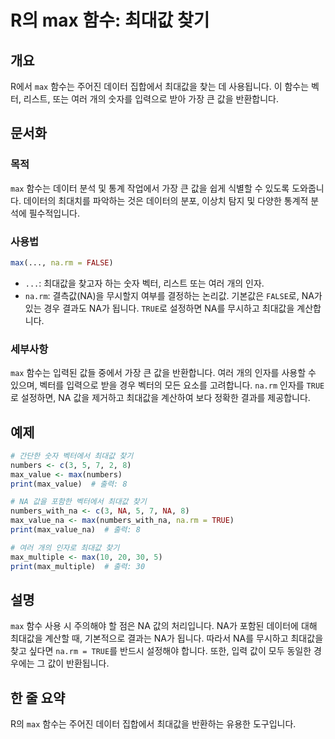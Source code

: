 <!--
Meta Description: # R의 max 함수: 최대값 찾기 ## 개요 R에서 `max` 함수는 주어진 데이터 집합에서 최대값을 찾는 데 사용됩니다. 이 함수는 벡터, 리스트, 또는 여러 개의 숫자를 입력으로 받아 가장 큰 값을 반환합니다. ## 문서화 ### 목적 `max` 함수는 데이터 분...
Meta Keywords: max, 최대값을, 함수는, 최대값, na가
-->

# R의 max 함수: 최대값 찾기

## 개요
R에서 `max` 함수는 주어진 데이터 집합에서 최대값을 찾는 데 사용됩니다. 이 함수는 벡터, 리스트, 또는 여러 개의 숫자를 입력으로 받아 가장 큰 값을 반환합니다.

## 문서화
### 목적
`max` 함수는 데이터 분석 및 통계 작업에서 가장 큰 값을 쉽게 식별할 수 있도록 도와줍니다. 데이터의 최대치를 파악하는 것은 데이터의 분포, 이상치 탐지 및 다양한 통계적 분석에 필수적입니다.

### 사용법
```R
max(..., na.rm = FALSE)
```

- `...`: 최대값을 찾고자 하는 숫자 벡터, 리스트 또는 여러 개의 인자.
- `na.rm`: 결측값(NA)을 무시할지 여부를 결정하는 논리값. 기본값은 `FALSE`로, NA가 있는 경우 결과도 NA가 됩니다. `TRUE`로 설정하면 NA를 무시하고 최대값을 계산합니다.

### 세부사항
`max` 함수는 입력된 값들 중에서 가장 큰 값을 반환합니다. 여러 개의 인자를 사용할 수 있으며, 벡터를 입력으로 받을 경우 벡터의 모든 요소를 고려합니다. `na.rm` 인자를 `TRUE`로 설정하면, NA 값을 제거하고 최대값을 계산하여 보다 정확한 결과를 제공합니다.

## 예제
```R
# 간단한 숫자 벡터에서 최대값 찾기
numbers <- c(3, 5, 7, 2, 8)
max_value <- max(numbers)
print(max_value)  # 출력: 8

# NA 값을 포함한 벡터에서 최대값 찾기
numbers_with_na <- c(3, NA, 5, 7, NA, 8)
max_value_na <- max(numbers_with_na, na.rm = TRUE)
print(max_value_na)  # 출력: 8

# 여러 개의 인자로 최대값 찾기
max_multiple <- max(10, 20, 30, 5)
print(max_multiple)  # 출력: 30
```

## 설명
`max` 함수 사용 시 주의해야 할 점은 NA 값의 처리입니다. NA가 포함된 데이터에 대해 최대값을 계산할 때, 기본적으로 결과는 NA가 됩니다. 따라서 NA를 무시하고 최대값을 찾고 싶다면 `na.rm = TRUE`를 반드시 설정해야 합니다. 또한, 입력 값이 모두 동일한 경우에는 그 값이 반환됩니다.

## 한 줄 요약
R의 `max` 함수는 주어진 데이터 집합에서 최대값을 반환하는 유용한 도구입니다.